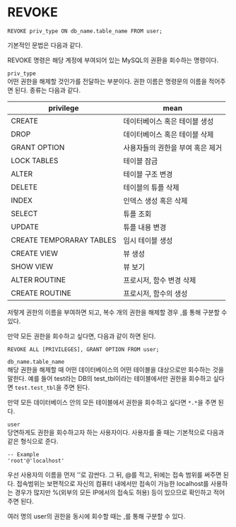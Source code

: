 # REVOKE
  
	REVOKE priv_type ON db_name.table_name FROM user;
  
기본적인 문법은 다음과 같다.  
  
REVOKE 명령은 해당 계정에 부여되어 있는 MySQL의 권환을 회수하는 명령이다.  
  
`priv_type`  
어떤 권한을 해제할 것인가를 전달하는 부분이다. 권한 이름은 명령문의 이름을 적어주면 된다. 종류는 다음과 같다.  
  
privilege | mean
----------|-------
CREATE | 데이터베이스 혹은 테이블 생성
DROP | 데이터베이스 혹은 테이블 삭제
GRANT OPTION | 사용자들의 권한을 부여 혹은 제거
LOCK TABLES | 테이블 잠금
ALTER | 테이블 구조 변경
DELETE | 테이블의 튜플 삭제
INDEX | 인덱스 생성 혹은 삭제
SELECT | 튜플 조회
UPDATE | 튜플 내용 변경
CREATE TEMPORARAY TABLES | 임시 테이블 생성
CREATE VIEW | 뷰 생성
SHOW VIEW | 뷰 보기
ALTER ROUTINE | 프로시저, 함수 변경 삭제
CREATE ROUTINE | 프로시저, 함수의 생성
  
저렇게 권한의 이름을 부여하면 되고, 복수 개의 권한을 해제할 경우 ,를 통해 구분할 수 있다.  
  
만약 모든 권한을 회수하고 싶다면, 다음과 같이 하면 된다.  
  
	REVOKE ALL [PRIVILEGES], GRANT OPTION FROM user;
  
`db_name.table_name`  
해당 권한을 해제할 때 어떤 데이터베이스의 어떤 테이블을 대상으로만 회수하는 것을 말한다. 예를 들어 test라는 DB의 test_tbl이라는 테이블에서만 권한을 회수하고 싶다면 `test.test_tbl`을 주면 된다.  
  
만약 모든 데이터베이스 안의 모든 테이블에서 권한을 회수하고 싶다면 `*.*`을 주면 된다.  
  
`user`  
당연하게도 권한을 회수하고자 하는 사용자이다. 사용자를 줄 때는 기본적으로 다음과 같은 형식으로 준다.  
  
	-- Example
	'root'@'localhost'
  
우선 사용자의 이름을 먼저 ''로 감싼다. 그 뒤, @를 적고, 뒤에는 접속 범위를 써주면 된다. 접속범위는 보편적으로 자신의 컴퓨터 내에서만 접속이 가능한 localhost를 사용하는 경우가 많지만 %(외부의 모든 IP에서의 접속도 허용) 등이 있으므로 확인하고 적어주면 된다.  
  
여러 명의 user의 권한을 동시에 회수할 때는 ,를 통해 구분할 수 있다.  
